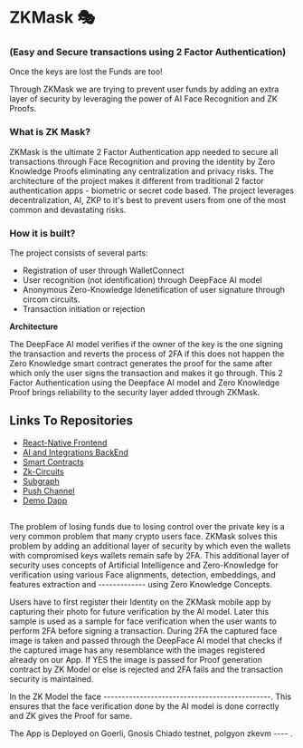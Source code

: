 # ZKMask 🎭
### (Easy and Secure transactions using 2 Factor Authentication)

Once the keys are lost the Funds are too! 

Through ZKMask we are trying to prevent user funds by adding an extra layer of security by leveraging the power of AI Face Recognition and ZK Proofs.

### What is ZK Mask?
ZKMask is the ultimate 2 Factor Authentication app needed to secure all transactions through Face Recognition and proving the identity by Zero Knowledge Proofs eliminating any centralization and privacy risks. The architecture of the project makes it different from traditional 2 factor authentication apps - biometric or secret code based. The project leverages decentralization, AI, ZKP to it's best to prevent users from one of the most common and devastating risks. 

### How it is built?
The project consists of several parts:
- Registration of user through WalletConnect
- User recognition (not identification) through DeepFace AI model
- Anonymous Zero-Knowledge Idenetification of user signature through circom circuits.
- Transaction initiation or rejection

**Architecture**


The DeepFace AI model verifies if the owner of the key is the one signing the transaction and reverts the process of 2FA if this does not happen the Zero Knowledge smart contract generates the proof for the same after which only the user signs the transaction and makes it go through. This 2 Factor Authentication using the  Deepface AI model and Zero Knowledge Proof brings reliability to the security layer added through ZKMask.

## Links To Repositories
- [React-Native Frontend](https://github.com/zkMask/mobile-frontend)
- [AI and Integrations BackEnd](https://github.com/zkMask/backend)
- [Smart Contracts](https://github.com/zkMask/contracts)
- [Zk-Circuits](https://github.com/zkMask/zkMask-circuits)
- [Subgraph](https://github.com/zkMask/zkMask-subgraph)
- [Push Channel](https://github.com/zkMask/zkMask-pushNotif)
- [Demo Dapp](https://github.com/zkMask/TestingDapp)

## 
The problem of losing funds due to losing control over the private key is a very common problem that many crypto users face. ZKMask solves this problem by adding an additional layer of security by which even the wallets with compromised keys wallets remain safe by 2FA. This additional layer of security uses concepts of Artificial Intelligence and Zero-Knowledge for verification using various Face alignments, detection, embeddings, and features extraction and ------------- using Zero Knowledge Concepts. 

Users have to first register their Identity on the ZKMask mobile app by capturing their photo for future verification by the AI model. Later this sample is used as a sample for face verification when the user wants to perform 2FA before signing a transaction. During 2FA the captured face image is taken and passed through the DeepFace AI model that checks if the captured image has any resemblance with the images registered already on our App. If YES the image is passed for Proof generation contract by ZK Model or else is rejected and 2FA fails and the transaction security is maintained. 

In the ZK Model the face ----------------------------------------------.
This ensures that the face verification done by the AI model is done correctly and ZK gives the Proof for same.
 
The App is Deployed on Goerli, Gnosis Chiado testnet, polgyon zkevm ---- .



